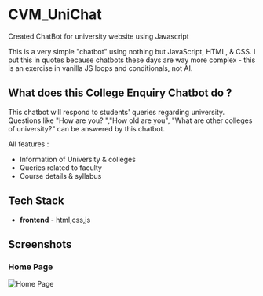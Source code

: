 # CVM_UniChat
Created ChatBot for university website using Javascript

This is a very simple "chatbot" using nothing but JavaScript, HTML, & CSS. I put this in quotes because chatbots these days are way more complex - this is an exercise in vanilla JS loops and conditionals, not AI.

## What does this College Enquiry Chatbot do ?

This chatbot will respond to students' queries regarding university. Questions like "How are you? ","How old are you", "What are other colleges of university?" can be answered by this chatbot.

All features :

- Information of University & colleges
- Queries related to faculty
- Course details & syllabus

## Tech Stack
 
- **frontend** - html,css,js  

## Screenshots

### Home Page
![Home Page](./assets/Chatbot.png)
